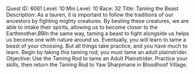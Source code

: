 Quest ID: 6061
Level: 10
Min Level: 10
Race: 32
Title: Taming the Beast
Description: As a tauren, it is important to follow the traditions of our ancestors by fighting mighty creatures. By besting these creatures, we are able to intake their spirits, allowing us to become closer to the Earthmother.$B$BIn the same way, taming a beast to fight alongside us helps us become one with nature around us. Eventually, you will learn to tame a beast of your choosing. But all things take practice, and you have much to learn. Begin by taking this taming rod; you must tame an adult plainstrider.
Objective: Use the Taming Rod to tame an Adult Plainstrider. Practice your skills, then return the Taming Rod to Yaw Sharpmane in Bloodhoof Village.
